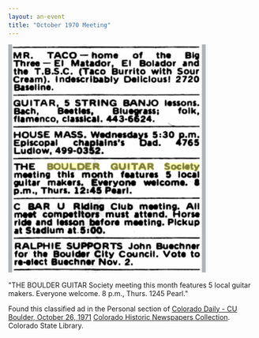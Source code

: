 ```yaml
---
layout: an-event
title: "October 1970 Meeting"
---
```


![ClassifiedAd](/pics/19711028-ClassifiedAd.jpg)

"THE BOULDER GUITAR Society meeting this month features 5 local guitar makers. Everyone welcome. 8 p.m., Thurs. 1245 Pearl."

Found this classified ad in the Personal section of
[Colorado Daily - CU Boulder, October 26, 1971](https://www.coloradohistoricnewspapers.org/?a=d&d=CDY19711026-01.2.29.1&srpos=14&e=-------en-20--1--img-txIN%7ctxCO%7ctxTA-%22boulder+guitar+society%22-------2------)
[Colorado Historic Newspapers Collection](https://www.coloradohistoricnewspapers.org/). Colorado State Library.

